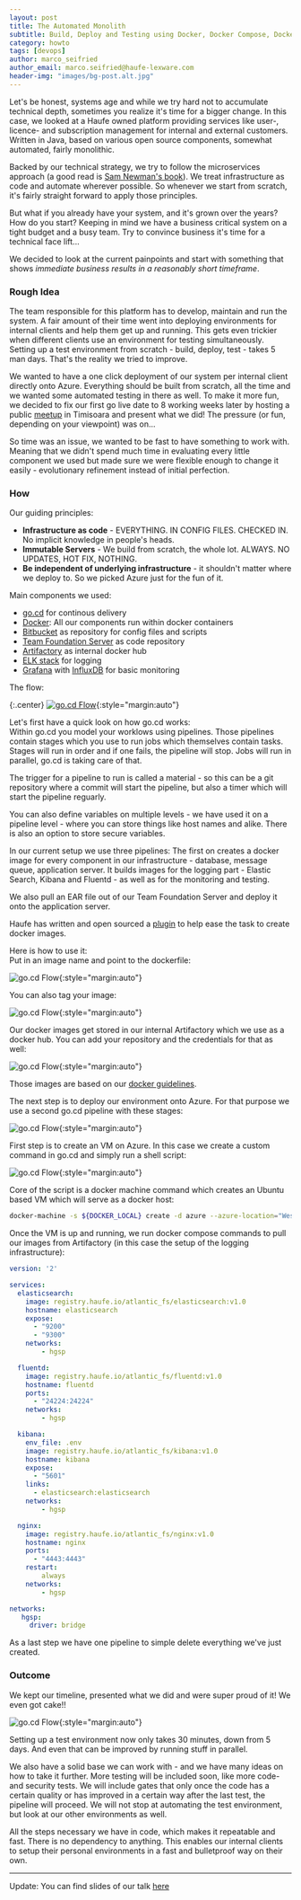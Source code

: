 ```yaml
---
layout: post
title: The Automated Monolith
subtitle: Build, Deploy and Testing using Docker, Docker Compose, Docker Machine, go.cd and Azure
category: howto
tags: [devops]
author: marco_seifried
author_email: marco.seifried@haufe-lexware.com
header-img: "images/bg-post.alt.jpg"
---
```


Let's be honest, systems age and while we try hard not to accumulate technical depth, sometimes you realize it's time for a bigger change. In this case, we looked at a Haufe owned platform providing services like user-, licence- and subscription management for internal and external customers. Written in Java, based on various open source components, somewhat automated, fairly monolithic.  

Backed by our technical strategy, we try to follow the microservices approach (a good read is [Sam Newman's book](http://shop.oreilly.com/product/0636920033158.do)). We treat infrastructure as code and automate wherever  possible. 
So whenever we start from scratch, it's fairly straight forward to apply those principles. 

But what if you already have your system, and it's grown over the years? How do you start? Keeping in mind we have a business critical system on a tight budget and a busy team. Try to convince business it's time for a technical face lift... 


We decided to look at the current painpoints and start with something that shows *immediate business results in a  reasonably short timeframe*. 

### Rough Idea
The team responsible for this platform has to develop, maintain and run the system. A fair amount of their time went into deploying environments for internal clients and help them get up and running. This gets even trickier when different clients use an environment for testing simultaneously. Setting up a test environment from scratch - build, deploy, test - takes 5 man days. That's the reality we tried to improve.

We wanted to have a one click deployment of our system per internal client directly onto Azure. Everything should be built from scratch, all the time and we wanted some automated testing in there as well. 
To make it more fun, we decided to fix our first go live date to 8 working weeks later by hosting a public [meetup](http://www.meetup.com/de-DE/Timisoara-Java-User-Group/events/228106103/) in Timisoara and present what we did! The pressure (or fun, depending on your viewpoint) was on...

So time was an issue, we wanted to be fast to have something to work with. Meaning that we didn't spend much time in evaluating every little component we used but made sure we were flexible enough to change it easily - evolutionary refinement instead of initial perfection. 

### How
Our guiding principles:

* **Infrastructure as code** - EVERYTHING. IN CONFIG FILES. CHECKED IN. No implicit knowledge in people's heads. 
* **Immutable Servers** - We build from scratch, the whole lot. ALWAYS. NO UPDATES, HOT FIX, NOTHING.  
* **Be independent of underlying infrastructure** - it shouldn't matter where we deploy to. So we picked Azure just for the fun of it.  

Main components we used:

* [go.cd](https://www.go.cd/) for continous delivery
* [Docker](https://www.docker.com/): All our components run within docker containers
* [Bitbucket](https://bitbucket.org/) as repository for config files and scripts
* [Team Foundation Server](https://www.visualstudio.com/en-us/products/tfs-overview-vs.aspx) as code repository
* [Artifactory](https://www.jfrog.com/open-source/#os-arti) as internal docker hub
* [ELK stack](https://www.elastic.co/webinars/introduction-elk-stack) for logging
* [Grafana](http://grafana.org/) with [InfluxDB](http://grafana.org/features/#influxdb) for basic monitoring

The flow:

{:.center}
[![go.cd Flow]( /images/automated-monolith/automated_monolith_flow.jpg)](http://dev.haufe.com/images/automated-monolith/automated_monolith_flow.jpg){:style="margin:auto"}

 Let's first have a quick look on how go.cd works:  
Within go.cd you model your worklows using pipelines. Those pipelines contain stages which you use to run jobs which themselves contain tasks. Stages will run in order and if one fails, the pipeline will stop. Jobs will run in parallel, go.cd is taking care of that. 

The trigger for a pipeline to run is called a material - so this can be a git repository where a commit will start the pipeline, but also a timer which will start the pipeline reguarly.  

You can also define variables on multiple levels - we have used it on a pipeline level - where you can store things like host names and alike. There is also an option to store secure variables. 

In our current setup we use three pipelines: The first on creates a docker image for every component in our infrastructure - database, message queue, application server. It builds images for the logging part - Elastic Search, Kibana and Fluentd - as well as for the monitoring and testing.  

We also pull an EAR file out of our Team Foundation Server and deploy it onto the application server.

Haufe has written and open sourced a [plugin](https://github.com/Haufe-Lexware/gocd-plugins/wiki/Docker-pipeline-plugin) to help ease the task to create docker images.

Here is how to use it:  
Put in an image name and point to the dockerfile:

![go.cd Flow]( /images/automated-monolith/docker_plugin_1.jpg){:style="margin:auto"}  

You can also tag your image:

![go.cd Flow]( /images/automated-monolith/docker_plugin_2.jpg){:style="margin:auto"}
  
Our docker images get stored in our internal Artifactory which we use as a docker hub. You can add your repository and the credentials for that as well:

![go.cd Flow]( /images/automated-monolith/docker_plugin_3.jpg){:style="margin:auto"}  


Those images are based on our [docker guidelines](https://github.com/Haufe-Lexware/docker-style-guide).

The next step is to deploy our environment onto Azure. For that purpose we use a second go.cd pipeline with these stages:

![go.cd Flow]( /images/automated-monolith/deploy_stages.jpg){:style="margin:auto"}

First step is to create an VM on Azure. In this case we create a custom command in go.cd and simply run a shell script:

![go.cd Flow]( /images/automated-monolith/custom_command.jpg){:style="margin:auto"}

Core of the script is a docker machine command which creates an Ubuntu based VM which will serve as a docker host:

~~~bash
docker-machine -s ${DOCKER_LOCAL} create -d azure --azure-location="West Europe" --azure-image=${AZURE_IMAGE} --azure-size="Standard_D3" --azure-ssh-port=22 --azure-username=<your_username> --azure-password=<password> --azure-publish-settings-file azure.settings  ${HOST}
~~~

Once the VM is up and running, we run docker compose commands to pull our images from Artifactory (in this case the setup of the logging infrastructure):

~~~yml
version: '2'

services:
  elasticsearch:
    image: registry.haufe.io/atlantic_fs/elasticsearch:v1.0
    hostname: elasticsearch
    expose:
      - "9200"
      - "9300"
    networks:
        - hgsp

  fluentd:
    image: registry.haufe.io/atlantic_fs/fluentd:v1.0
    hostname: fluentd
    ports:
      - "24224:24224"
    networks:
        - hgsp

  kibana:
    env_file: .env
    image: registry.haufe.io/atlantic_fs/kibana:v1.0
    hostname: kibana
    expose:
      - "5601"
    links:
      - elasticsearch:elasticsearch
    networks:
        - hgsp

  nginx:
    image: registry.haufe.io/atlantic_fs/nginx:v1.0
    hostname: nginx
    ports:
      - "4443:4443"
    restart:
        always
    networks:
        - hgsp

networks:
   hgsp:
     driver: bridge
~~~

As a last step we have one pipeline to simple delete everything we've just created.

### Outcome
We kept our timeline, presented what we did and were super proud of it! We even got cake!!


![go.cd Flow]( /images/automated-monolith/cake.jpg){:style="margin:auto"}

Setting up a test environment now only takes 30 minutes, down from 5 days. And even that can be improved by running stuff in parallel. 

We also have a solid base we can work with - and we have many ideas on how to take it further. More testing will be included soon, like more code- and security tests. We will include gates that only once the code has a certain quality or has improved in a certain way after the last test, the pipeline will proceed. We will not stop at automating the test environment, but look at our other environments as well. 

All the steps necessary we have in code, which makes it repeatable and fast. There is no dependency to anything. This enables our internal clients to setup their personal environments in a fast and bulletproof way on their own. 

---

Update: You can find slides of our talk [here](http://www.slideshare.net/HaufeDev/the-automated-monolith)
